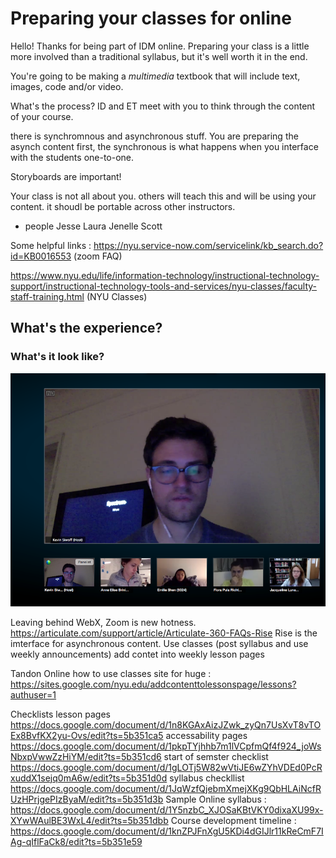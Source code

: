 # Preparing your classes for online

Hello! Thanks for being part of IDM online. Preparing your class is a little more involved than a traditional syllabus, but it's well worth it in the end.

You're going to be making a *multimedia* textbook that will include text, images, code and/or video.

What's the process? 
ID and ET meet with you to think through the content of your course. 

there is synchromnous and asynchronous stuff. You are preparing the asynch content first, the synchronous is what happens when you interface with the students one-to-one.

Storyboards are important!

Your class is not all about you. others will teach this and will be using your content. it shoudl be portable across other instructors.


* people
Jesse
Laura
Jenelle
Scott

Some helpful links : https://nyu.service-now.com/servicelink/kb_search.do?id=KB0016553 (zoom FAQ)

https://www.nyu.edu/life/information-technology/instructional-technology-support/instructional-technology-tools-and-services/nyu-classes/faculty-staff-training.html (NYU Classes)


## What's the experience?
### What's it look like?

![here's the interface](https://raw.githubusercontent.com/shfitz/IDM-Faculty-FAQ/master/interface.png "interface")


Leaving behind WebX, Zoom is new hotness. https://articulate.com/support/article/Articulate-360-FAQs-Rise Rise is the imterface for asynchronous content.
Use classes (post syllabus and use weekly announcements)
add contet into weekly lesson pages

Tandon Online how to use classes site for huge : https://sites.google.com/nyu.edu/addcontenttolessonspage/lessons?authuser=1

Checklists 
lesson pages https://docs.google.com/document/d/1n8KGAxAizJZwk_zyQn7UsXvT8vTOEx8BvfKX2yu-Ovs/edit?ts=5b351ca5
accessability pages https://docs.google.com/document/d/1pkpTYjhhb7m1lVCpfmQf4f924_joWsNbxpVwwZzHiYM/edit?ts=5b351cd6
start of semster checklist https://docs.google.com/document/d/1gLOTj5W82wVtiJE6wZYhVDEd0PcRxuddX1sejq0mA6w/edit?ts=5b351d0d
syllabus checkllist https://docs.google.com/document/d/1JqWzfQjebmXmejXKg9QbHLAiNcfRUzHPrjgePIzByaM/edit?ts=5b351d3b
Sample Online syllabus : https://docs.google.com/document/d/1Y5nzbC_XJOSaKBtVKY0dixaXU99x-XYwWAulBE3WxL4/edit?ts=5b351dbb
Course development timeline : https://docs.google.com/document/d/1knZPJFnXgU5KDi4dGIJlr11kReCmF7IAg-qIflFaCk8/edit?ts=5b351e59
